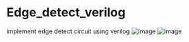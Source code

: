 # Edge_detect_verilog
implement edge detect circuit using verilog
![image](https://user-images.githubusercontent.com/66343787/124703550-5dd3d300-dea7-11eb-85f6-0f29221af5bf.png)
![image](https://user-images.githubusercontent.com/66343787/124703637-78a64780-dea7-11eb-9af6-1e0d2fef6d48.png)
